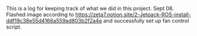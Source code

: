 This is a log for keeping track of what we did in this project.
  Sept 08.
  Flashed image according to https://zeta7.notion.site/2-Jetpack-ROS-install-ddf19c38e55d4166a559ad803b2f2a4e and successfully set up fan control script.

